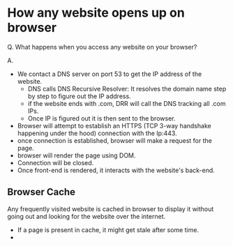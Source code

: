 # How any website opens up on browser
Q. What happens when you access any website on your browser?

A.
- We contact a DNS server on port 53 to get the IP address of the website.
  - DNS calls DNS Recursive Resolver: It resolves the domain name step by step to figure out the IP address.
  - if the website ends with .com, DRR will call the DNS tracking all .com IPs.
  - Once IP is figured out it is then sent to the browser.
- Browser will attempt to establish an HTTPS (TCP 3-way handshake happening under the hood) connection with the Ip:443.
- once connection is established, browser will make a request for the page.
-  browser will render the page using DOM.
- Connection will be closed. 
- Once front-end is rendered, it interacts with the website's back-end.

## Browser Cache
Any frequently visited website is cached in browser to display it without going out and looking for the website over the internet. 
- If a page is present in cache, it might get stale after some time.
- 